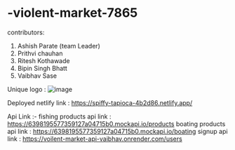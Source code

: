 # -violent-market-7865

contributors:
1. Ashish Parate (team Leader)
2. Prithvi chauhan
3. Ritesh Kothawade
4. Bipin Singh Bhatt
5. Vaibhav Sase

Unique logo : ![image](https://user-images.githubusercontent.com/104496571/213979980-f155d804-9c17-4e4e-b845-521a96b4519e.png)

Deployed netlify link : https://spiffy-tapioca-4b2d86.netlify.app/ 

Api Link :-
fishing products api link : https://6398195577359127a04715b0.mockapi.io/products
boating products api link : https://6398195577359127a04715b0.mockapi.io/boating
signup api link : https://voilent-market-api-vaibhav.onrender.com/users

